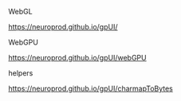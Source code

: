 WebGL

https://neuroprod.github.io/gpUI/

WebGPU

https://neuroprod.github.io/gpUI/webGPU



helpers

https://neuroprod.github.io/gpUI/charmapToBytes
